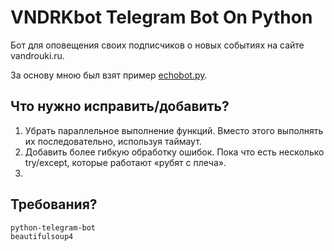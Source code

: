 # VNDRKbot Telegram Bot On Python

Бот для оповещения своих подписчиков о новых событиях на сайте vandrouki.ru.

За основу мною был взят пример [echobot.py](https://github.com/python-telegram-bot/python-telegram-bot/blob/master/examples/legacy/echobot.py).

## Что нужно исправить/добавить?
1. Убрать параллельное выполнение функций. Вместо этого выполнять их последовательно, используя таймаут.
2. Добавить более гибкую обработку ошибок. Пока что есть несколько try/except, которые работают «рубят с плеча».
3. 

## Требования?
`python-telegram-bot`
<br>
`beautifulsoup4`
